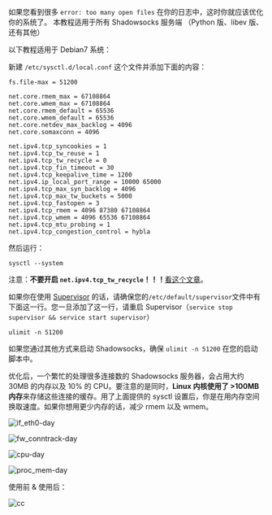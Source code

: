 如果您看到很多 `error: too many open files` 在你的日志中，这时你就应该优化你的系统了。
本教程适用于所有 Shadowsocks 服务端 （Python 版、libev 版、还有其他）

以下教程适用于 Debian7 系统：

新建 `/etc/sysctl.d/local.conf` 这个文件并添加下面的内容：

```
fs.file-max = 51200

net.core.rmem_max = 67108864
net.core.wmem_max = 67108864
net.core.rmem_default = 65536
net.core.wmem_default = 65536
net.core.netdev_max_backlog = 4096
net.core.somaxconn = 4096

net.ipv4.tcp_syncookies = 1
net.ipv4.tcp_tw_reuse = 1
net.ipv4.tcp_tw_recycle = 0
net.ipv4.tcp_fin_timeout = 30
net.ipv4.tcp_keepalive_time = 1200
net.ipv4.ip_local_port_range = 10000 65000
net.ipv4.tcp_max_syn_backlog = 4096
net.ipv4.tcp_max_tw_buckets = 5000
net.ipv4.tcp_fastopen = 3
net.ipv4.tcp_rmem = 4096 87380 67108864
net.ipv4.tcp_wmem = 4096 65536 67108864
net.ipv4.tcp_mtu_probing = 1
net.ipv4.tcp_congestion_control = hybla
```

然后运行：

`sysctl --system`

注意：**不要开启 `net.ipv4.tcp_tw_recycle`！！！**[看这个文章](http://vincent.bernat.im/en/blog/2014-tcp-time-wait-state-linux.html)。

如果你在使用 [Supervisor](https://github.com/clowwindy/shadowsocks/wiki/Configure-Shadowsocks-with-Supervisor) 的话，请确保您的`/etc/default/supervisor`文件中有下面这一行。您一旦添加了这一行，请重启 Supervisor（`service stop supervisor && service start supervisor`）

```
ulimit -n 51200
```

如果您通过其他方式来启动 Shadowsocks，确保 `ulimit -n 51200` 在您的启动脚本中。

优化后，一个繁忙的处理很多连接数的 Shadowsocks 服务器，会占用大约 30MB 的内存以及 10% 的 CPU。要注意的是同时，**Linux 内核使用了 >100MB 内存**来存储这些连接的缓存。用了上面提供的 sysctl 设置后，你是在用内存空间换取速度。如果你想用更少内存的话，减少 rmem 以及 wmem。

![if_eth0-day](https://cloud.githubusercontent.com/assets/1073082/3358558/2a18bc5a-fadf-11e3-96c3-473c42f1a3a3.png)

![fw_conntrack-day](https://cloud.githubusercontent.com/assets/1073082/3358559/2bf8662e-fadf-11e3-8039-3d59bf689fe2.png)

![cpu-day](https://cloud.githubusercontent.com/assets/1073082/3358579/53951d80-fadf-11e3-8e6b-0ceed96950e2.png)

![proc_mem-day](https://cloud.githubusercontent.com/assets/1073082/3358599/87c98c08-fadf-11e3-9fc9-949f4061d2ca.png)

使用前 & 使用后：

![cc](https://cloud.githubusercontent.com/assets/1073082/3296349/10c34b04-f5d9-11e3-95fc-e38f5299c274.jpg)